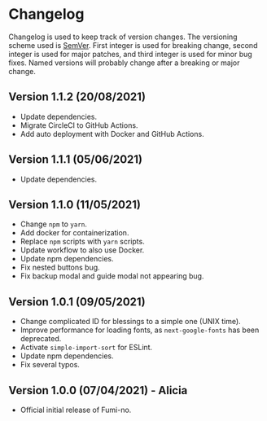 # Changelog

Changelog is used to keep track of version changes. The versioning scheme used is [SemVer](https://semver.org/). First integer is used for breaking change, second integer is used for major patches, and third integer is used for minor bug fixes. Named versions will probably change after a breaking or major change.

## Version 1.1.2 (20/08/2021)

- Update dependencies.
- Migrate CircleCI to GitHub Actions.
- Add auto deployment with Docker and GitHub Actions.

## Version 1.1.1 (05/06/2021)

- Update dependencies.

## Version 1.1.0 (11/05/2021)

- Change `npm` to `yarn`.
- Add docker for containerization.
- Replace `npm` scripts with `yarn` scripts.
- Update workflow to also use Docker.
- Update npm dependencies.
- Fix nested buttons bug.
- Fix backup modal and guide modal not appearing bug.

## Version 1.0.1 (09/05/2021)

- Change complicated ID for blessings to a simple one (UNIX time).
- Improve performance for loading fonts, as `next-google-fonts` has been deprecated.
- Activate `simple-import-sort` for ESLint.
- Update npm dependencies.
- Fix several typos.

## Version 1.0.0 (07/04/2021) - Alicia

- Official initial release of Fumi-no.
